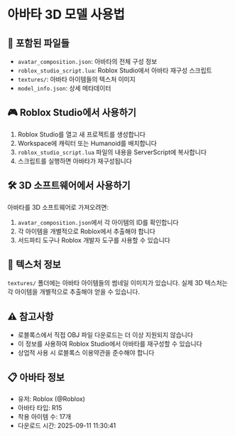 # 아바타 3D 모델 사용법

## 📁 포함된 파일들
- `avatar_composition.json`: 아바타의 전체 구성 정보
- `roblox_studio_script.lua`: Roblox Studio에서 아바타 재구성 스크립트
- `textures/`: 아바타 아이템들의 텍스처 이미지
- `model_info.json`: 상세 메타데이터

## 🎮 Roblox Studio에서 사용하기
1. Roblox Studio를 열고 새 프로젝트를 생성합니다
2. Workspace에 캐릭터 또는 Humanoid를 배치합니다
3. `roblox_studio_script.lua` 파일의 내용을 ServerScript에 복사합니다
4. 스크립트를 실행하면 아바타가 재구성됩니다

## 🛠️ 3D 소프트웨어에서 사용하기
아바타를 3D 소프트웨어로 가져오려면:
1. `avatar_composition.json`에서 각 아이템의 ID를 확인합니다
2. 각 아이템을 개별적으로 Roblox에서 추출해야 합니다
3. 서드파티 도구나 Roblox 개발자 도구를 사용할 수 있습니다

## 🎨 텍스처 정보
`textures/` 폴더에는 아바타 아이템들의 썸네일 이미지가 있습니다.
실제 3D 텍스처는 각 아이템을 개별적으로 추출해야 얻을 수 있습니다.

## ⚠️ 참고사항
- 로블록스에서 직접 OBJ 파일 다운로드는 더 이상 지원되지 않습니다
- 이 정보를 사용하여 Roblox Studio에서 아바타를 재구성할 수 있습니다
- 상업적 사용 시 로블록스 이용약관을 준수해야 합니다

## 📋 아바타 정보
- 유저: Roblox (@Roblox)
- 아바타 타입: R15
- 착용 아이템 수: 17개
- 다운로드 시간: 2025-09-11 11:30:41
